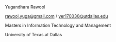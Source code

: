 Yugandhara Rawool

rawool.yuga@gmail.com /
yer170030@utdallas.edu

Masters in Information Technology and Management

University of Texas at Dallas